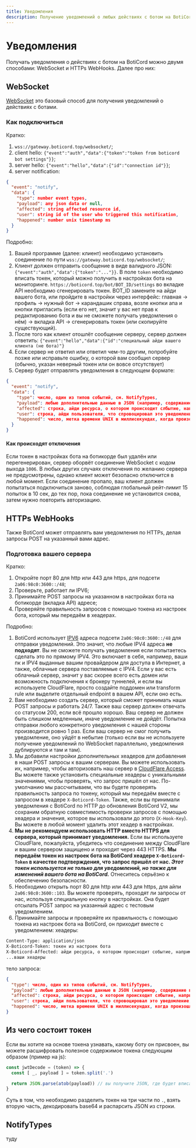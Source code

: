```yaml
---
title: Уведомления
description: Получение уведомлений о любых действиях с ботом на BotiCord
---
```

# Уведомления
Получать уведомления о действиях с ботом на BotiCord можно двумя способами: WebSocket и HTTPs WebHooks. Далее про них:

## WebSocket
[WebSocket](https://ru.wikipedia.org/wiki/WebSocket) это базовый способ для получения уведомлений о действиях с ботами.
### Как подключиться
Кратко:
1. `wss://gateway.boticord.top/websocket/`; 
2. client hello: `{"event":"auth","data":{"token":"token from boticord bot settings"}}`; 
3. server hello: `{"event":"hello","data":{"id":"connection id"}}`; 
4. server notification:
```json
{
  "event": "notify",
  "data": {
    "type": number event types,
    "payload": any json data or null,
    "affected": string affected resource id,
    "user": string id of the user who triggered this notification,
    "happened": number unix timestamp ms
  }
}
```
Подробно:
1. Вашей программе (далее: клиент) необходимо установить соединение по пути `wss://gateway.boticord.top/websocket/`;
2. Клиент должен отправить сообщение в виде валидного JSON: `{"event":"auth","data":{"token":"..."}}`. В поле `token` необходимо вписать токен, который можно получить в настройках бота на мониторинге. `https://boticord.top/bot/BOT_ID/settings` во вкладке API необходимо сгенерировать токен. BOT_ID замените на айди вашего бота, или пройдите в настройки через интерфейс: главная -> профиль -> нужный бот -> карандашик справа, возле кнопки апа и кнопки пригласить (если его нет, значит у вас нет прав к редактированию бота и вы не сможете получать уведомления о нём) -> вкладка API -> сгенерировать токен (или скопируйте существующий).
3. После того как клиент отошлёт сообщение серверу, сервер должен ответить: `{"event":"hello","data":{"id":"специальный айди вашего клиента (не бота)"}`
4. Если сервер не ответил или ответил чем-то другим, попробуйте позже или исправьте ошибку, о которой вам сообщил сервер (обычно, указан неверный токен или он вовсе отсутствует)
5. Сервер будет отправлять уведомления в следующем формате:
```json
{
  "event": "notify",
  "data": {
    "type": число, один из типов событий, см. NotifyTypes,
    "payload": любые дополнительные данные в JSON (например, содержание комментария), или null,
    "affected": строка, айди ресурса, о котором происходит слбытие, например, айди комментария,
    "user": строка, айди пользователя, что спровоцировал это уведомление,
    "happened": число, метка времени UNIX в миллисекундах, когда произошло событие
  }
}
```

#### Как происходят отключения
Если токен в настройках бота на ботикорде был удалён или перегенерирован, сервер оборвёт соединение WebSocket с кодом выхода `1006`. В любых других случаях отключения по желанию сервера не предусмотрены, однако клиент может безопасно отключится в любой момент. Если соединение пропало, ваш клиент должен попытаться подключиться заново, соблюдая глобальный рейт-лимит 15 попыток в 10 сек, до тех пор, пока соединение не установится снова, затем нужно повторить авторизацию.

## HTTPs WebHooks
Также BotiCord может отправлять вам уведомления по HTTPs, делая запросы POST на указанный вами адрес.
### Подготовка вашего сервера
Кратко:
1. Откройте порт 80 для http или 443 для https, для подсети `2a06:98c0:3600::/48`;
2. Проверьте, работает ли IPV6;
3. Принимайте POST запросы на указанном в настройках бота на ботикорде (вкладка API) адресе;
4. Проверяйте правильность запросов с помощью токена из настроек бота, который мы передаём в хеадерах. 

Подробно:
1. BotiCord использует [IPV6](https://habr.com/ru/company/droider/blog/568778/) адреса подсети `2a06:98c0:3600::/48` для отправки уведомлений. Это значит, что любые IPV4 адреса **не подходят**. Вы не сможете получать уведомления если попытаетесь сделать это по прямому IPV4. Это включает в себя, например, ваши пк и IPV4 выданные вашим провайдером для доступа в Интернет, а также, облачные сервера поставляемые с IPV4. Если у вас есть облачный сервер, значит у вас скорее всего есть домен или возможность подключения к брокеру туннелей, и если вы используете CloudFlare, просто создайте поддомен или transform rule или выделите отдельный endpoint в вашем API, если оно есть.
2. Вам необходимо создать сервер, который сможет принимать наши POST запросы и работать 24/7. Также ваш сервер должен отвечать со статусом 200, если всё прошло хорошо. Ваш сервер не должен быть слишком медленным, иначе уведомление не дойдёт. Попытка отправки любого конкретного уведомления с нашей стороны производится ровно 1 раз. Если ваш сервер не смог получить уведомление, оно уйдёт в небытие (только если вы не используете получение уведомлений по WebSocket параллельно, уведомления дублируются и там и там).   
3. Мы добавили настройки дополнительных хеадеров для добавления в наши POST запросы к вашим серверам. Вы можете использовать их, например, чтобы авторизовать наш сервер в [CloudFlare Access](https://www.cloudflare.com/products/zero-trust/access/). Вы можете также установить специальные хеадеры с уникальными значениями, чтобы проверять, что запрос пришёл от нас. По-умолчанию мы рассчитываем, что вы будете проверять правильность запроса по токену, который мы передаём вместе с запросом в хеадере `X-Boticord-Token`. Также, если вы принимали уведомления с BotiCord по HTTP до обновления BotiCord V2, мы сохраним обратную совместимость проверки запросов с помощью хеадера и значения, которое вы использовали до этого (`X-Hook-Key`). Вы можете в любой момент удалить этот хеадер в настройках.
4. **Мы не рекомендуем использовать HTTP вместо HTTPS для сервера, который принимает уведомления.** Если вы используете CloudFlare, пожалуйста, убедитесь что соединение между CloudFlare и вашим сервером защищено и проходит через 443 HTTPS. **Мы передаём токен из настроек бота на BotiCord хеадере `X-Boticord-Token` в качестве подтверждения, что запрос пришёл от нас. *Этот токен используется не только для уведомлений, но также для изменений вашего бота на BotiCord.*** Отнеситесь серьёзно к обеспечению безопасности.
5. Необходимо открыть порт 80 для http или 443 для https, для айпи `2a06:98c0:3600::103`. Вы можете проверять, проходят ли запросы от нас, используя специальную кнопку в настройках. Она будет отсылать POST запрос на указанный адрес с тестовым уведомлением. 
6. Принимайте запросы и проверяйте их правильность с помощью токена из настроек бота на BotiCord, он приходит вместе с уведомлением:
хеадеры:
```txt
Content-Type: application/json
X-Boticord-Token: токен из настроек бота
X-Boticord-Affected: айди ресурса, о котором происходит событие, например, айди комментария
...ваши хеадеры
```
тело запроса:
```json
{
  "type": число, один из типов событий, см. NotifyTypes,
  "payload": любые дополнительные данные в JSON (например, содержание комментария), или null, или поле отсутствует,
  "affected": строка, айди ресурса, о котором происходит слбытие, например, айди комментария,
  "user": строка, айди пользователя, что спровоцировал это уведомление,
  "happened": число, метка времени UNIX в миллисекундах, когда произошло событие
}
```

## Из чего состоит токен
Если вы хотите на основе токена узнавать, какому боту он присвоен, вы можете расшифровать полезное содержимое токена следующим образом (пример на js):
```js
const jwtDecode = (token) => {
  const [ _, payload ] = token.split('.')

  return JSON.parse(atob(payload)) // вы получите JSON, где будет вписан Discord id бота, которому присвоен токен. 
}
```
Суть в том, что необходимо разделить токен на три части по `.`, взять вторую часть, декодировать base64 и распарсить JSON из строки. 

## NotifyTypes
туду

